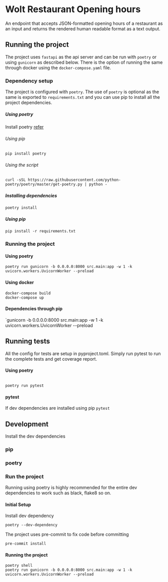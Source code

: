 # Wolt Restaurant Opening hours

An endpoint that accepts JSON-formatted opening hours of a
restaurant as an input and returns the rendered human readable format as a text output.

## Running the project
The project uses `fastapi` as the api server and can be run with `poetry` or using `gunicorn` as described below. There is the option of running the same through docker using the `docker-compose.yaml` file.
### Dependency setup
The project is configured with `poetry`. The use of `poetry` is optional  as the same is exported to `requirements.txt` and you can use pip to install all the project dependencies.
##### Using poetry
Install poetry [refer](https://python-poetry.org/docs/#installation)
###### Using pip
`pip install poetry`
###### Using the script
`curl -sSL https://raw.githubusercontent.com/python-poetry/poetry/master/get-poetry.py | python -
`
##### Installing dependencies
`poetry install`

##### Using pip
`pip install -r requirements.txt`

### Running the project
#### Using poetry
`poetry run gunicorn -b 0.0.0.0:8000 src.main:app -w 1 -k uvicorn.workers.UvicornWorker --preload`

#### Using docker
```
docker-compose build
docker-compose up
```
#### Dependencies through pip
`gunicorn -b 0.0.0.0:8000 src.main:app -w 1 -k uvicorn.workers.UvicornWorker --preload
## Running tests
All the config for tests are setup in pyproject.toml. Simply run pytest to run the complete tests and get coverage report.
#### Using poetry
```

poetry run pytest
```
#### pytest
If dev dependencies are installed using pip
`pytest`

## Development
Install the dev dependencies
### pip
### poetry

### Run the project
Running using poetry is highly recommended for the entire dev dependencies to work such as black, flake8 so on.
#### Initial Setup
Install dev dependency
```
poetry --dev-dependency
```
The project uses pre-commit to fix code before committing
```
pre-commit install
```
#### Running the project
```
poetry shell
poetry run gunicorn -b 0.0.0.0:8000 src.main:app -w 1 -k uvicorn.workers.UvicornWorker --preload
```
